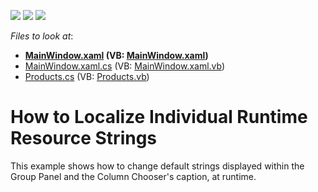 <!-- default badges list -->
![](https://img.shields.io/endpoint?url=https://codecentral.devexpress.com/api/v1/VersionRange/128651745/21.1.5%2B)
[![](https://img.shields.io/badge/Open_in_DevExpress_Support_Center-FF7200?style=flat-square&logo=DevExpress&logoColor=white)](https://supportcenter.devexpress.com/ticket/details/E3978)
[![](https://img.shields.io/badge/📖_How_to_use_DevExpress_Examples-e9f6fc?style=flat-square)](https://docs.devexpress.com/GeneralInformation/403183)
<!-- default badges end -->
<!-- default file list -->
*Files to look at*:

* **[MainWindow.xaml](./CS/WpfApplication24/MainWindow.xaml) (VB: [MainWindow.xaml](./VB/WpfApplication24/MainWindow.xaml))**
* [MainWindow.xaml.cs](./CS/WpfApplication24/MainWindow.xaml.cs) (VB: [MainWindow.xaml.vb](./VB/WpfApplication24/MainWindow.xaml.vb))
* [Products.cs](./CS/WpfApplication24/Products.cs) (VB: [Products.vb](./VB/WpfApplication24/Products.vb))
<!-- default file list end -->
# How to Localize Individual Runtime Resource Strings


<p>This example shows how to change default strings displayed within the Group Panel and the Column Chooser's caption, at runtime. </p>

<br/>


